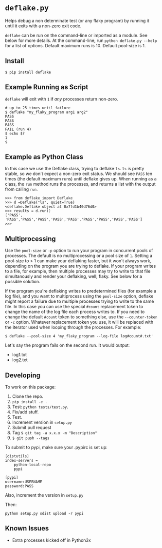 # `deflake.py`

Helps debug a non determinate test (or any flaky program) by running it until it exits with a non-zero exit code.

`deflake` can be run on the command-line or imported as a module. See below for more details.
At the command-line, run `python deflake.py --help` for a list of options. Default maximum runs is
10. Default pool-size is 1. 

## Install

`$ pip install deflake`

## Example Running as Script
`deflake` will exit with `1` if *any* processes return  non-zero.

```
# up to 25 times until failure
$ deflake "my_flaky_program arg1 arg2"
PASS
PASS
PASS
FAIL (run 4)
$ echo $?
1
$
```

## Example as Python Class
In this case we use the Deflake class, trying to deflake `ls`. `ls`
is pretty stable, so we don't expect a non-zero exit status.
We should see `PASS` ten times (the default maximum runs) until deflake gives up.
When running as a class, the `run` method runs the processes, and returns a list
with the output from calling `run`.

```
>>> from deflake import Deflake
>>> d =Deflake("ls", quiet=True)
<deflake.Deflake object at 0x7fd1b40d76d0>
>>> results = d.run()
['PASS', 'PASS','PASS','PASS','PASS','PASS','PASS','PASS','PASS','PASS']
>>>
```

## Multiprocessing
Use the `pool-size` or `-p` option to run your program in concurrent pools of processes. The default is no multiprocessing
or a pool size of `1`. Setting a pool-size to > 1 can make your deflaking faster,
but it won't always work, depending on the program you are trying to deflake. If your program
writes to a file, for example, then multiple processes may try to write to that file simultanously and
render your deflaking, well, flaky. See below for a possible solution. 

If the program you're deflaking writes to predetermined files (for example a log file), and you want
to multiprocess using the `pool-size` option, deflake might report a failure due to multiple processes
trying to write to the same file. In this case you can use the special `#count` replacement token to change the name of the log
file each process writes to. If you need to change the default `#count` token to something else, use
the `--counter-token` or `-c` option. Whatever replacement token you use, it will be replaced
with the iterator used when looping through the processes. For example:

```
$ deflake --pool-size 4 'my_flaky_program --log-file log#count#.txt'
```

Let's say the program fails on the second run. It would output:

- log1.txt
- log2.txt

## Developing
To work on this package:

1. Clone the repo.
1. `pip install -e .`
1. Test: `python tests/test.py`.
1. Fix/add stuff.
1. Test.
1. Increment version in `setup.py`
1. Submit pull request
1. Tag `$ git tag -a x.x.x -m "Description"`
1. `$ git push --tags`

To submit to pypi, make sure your .pypirc is set up:

```
[distutils]
index-servers =
    python-local-repo
    pypi

[pypi]
username:USERNAME
password:PASS
```

Also, increment the version in `setup.py`

Then:

```
python setup.py sdist upload -r pypi
```

## Known Issues
- Extra processes kicked off in Python3x
